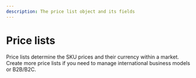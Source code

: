```yaml
---
description: The price list object and its fields
---
```


# Price lists

Price lists determine the SKU prices and their currency within a market. Create more price lists if you need to manage international business models or B2B/B2C.

